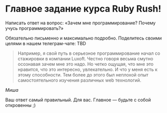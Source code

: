 # Главное задание курса Ruby Rush!

Написать ответ на вопрос: «Зачем мне программирование? Почему учусь программировать?»

Обязательно письменно и максимально подробно. Поделитесь своими целями в нашем телеграм-чате: TBD

<div class="rubyrush-task-hint">

> Например, я свой путь в серьезное программирование начал со стажировки в компании Luxoft. Честно говоря весьма смутно осознавая зачем мне это надо. Но четко ощущая, что мне это нравится, что это интересно, увлекательно. И что у меня есть к этому способности. Тем более до этого был неплохой опыт самостоятельного изучения различных web технологий.

*Миша*

</div>


<div class="rubyrush-task-answer">

Ваш ответ самый правильный. Для вас. Главное — будьте с собой откровенны ;)

</div>
